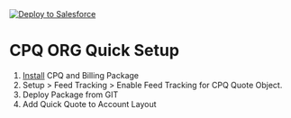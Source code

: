 <a href="https://githubsfdeploy.herokuapp.com?owner=praween546&repo=CPQQuickStart&ref=master">
  <img alt="Deploy to Salesforce"
       src="https://raw.githubusercontent.com/afawcett/githubsfdeploy/master/deploy.png">
</a>

# CPQ ORG Quick Setup

1. [Install](https://install.steelbrick.com/) CPQ and Billing Package
2. Setup > Feed Tracking > Enable Feed Tracking for CPQ Quote Object.
2. Deploy Package from GIT
4. Add Quick Quote to Account Layout
